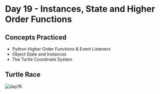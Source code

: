 # Day 19 - Instances, State and Higher Order Functions
## Concepts Practiced
- Python Higher Order Functions & Event Listeners
- Object State and Instances
- The Turtle Coordinate System
## Turtle Race
![day19](https://github.com/jolynutella/100-days-of-Python-and-Docker/assets/49729426/4413502e-afec-4b8e-84e0-9ad5bdef4651)
